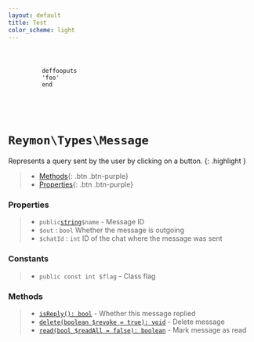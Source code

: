 ```yaml
---
layout: default
title: Test
color_scheme: light
---
```


<figure class="highlight">
  <code class="language-ruby" data-lang="ruby">
  <pre>
    <span class="k">def</span><span class="nf">foo</span><span class="nb">puts</span>
    <span class="s1">'foo'</span>
    <span class="k">end</span>
  </pre>
  </code>
</figure>


<h1><code>Reymon\Types\Message</code></h1>

Represents a query sent by the user by clicking on a button.
{: .highlight }

> - [Methods](#Methods){: .btn .btn-purple}
> - [Properties](#Properties){: .btn .btn-purple}

### Properties
> - `public`[`string`](#felan)`$name` - Message ID
> - `$out` : `bool` Whether the message is outgoing
> - `$chatId` : `int` ID of the chat where the message was sent

### Constants
> - `public const int $flag` - Class flag

### Methods
> - [`isReply(): bool`](#felan) - Whether this message replied
> - [`delete(boolean $revoke = true): void`](#felan) - Delete message
> - [`read(bool $readAll = false): boolean`](#felan) - Mark message as read
